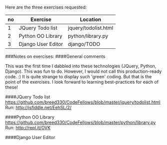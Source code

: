 Here are the three exercises requested:

no | Exercise  | Location
---|---------- | -------------
1 | JQuery Todo list | jquery/todolist.html
2 | Python OO Library | python/library.py 
3 | Django User Editor | django/TODO 



###Notes on exercises:
####General comments

This was the first time I dabbled into these technologies (JQuery, Python, Django). This was fun to do. However, I would not call this production-ready code. :) It is quite strange to display such 'green' coding. But that is the point of the exercises. I look forward to learning best-practices for each of these!


####JQuery Todo list
https://github.com/breed330/CodeFellows/blob/master/jquery/todolist.html
Run: http://jsfiddle.net/EehSL/2/



####Python OO Library
https://github.com/breed330/CodeFellows/blob/master/python/library.py
Run: http://repl.it/OVK



####Django User Editor




